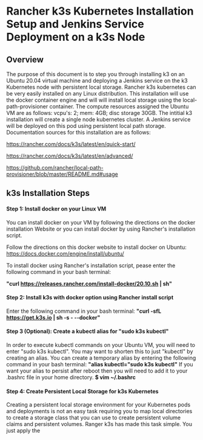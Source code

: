 # Rancher k3s Kubernetes Installation Setup and Jenkins Service Deployment on a k3s Node
## Overview 
The purpose of this document is to step you through installing k3 on an Ubuntu 20.04 virtual machine and deploying a Jenkins service on the k3 Kubernetes node with persistent local storage. Rancher k3s kubernetes can be very easily installed on any Linux distribution. This installation will use the docker container engine and will will install local storage using the local-path-provisioner container. The compute resources assigned the Ubuntu VM are as follows: vcpu's: 2; mem: 4GB; disc storage 30GB. The intitial k3 installation will create a single node kubernetes cluster.  A Jenkins service will be deployed on this pod using persistent local path storage.  Documentation sources for this installation are as follows:

https://rancher.com/docs/k3s/latest/en/quick-start/

https://rancher.com/docs/k3s/latest/en/advanced/

https://github.com/rancher/local-path-provisioner/blob/master/README.md#usage
## k3s Installation Steps
#### Step 1: Install docker on your Linux VM
You can install docker on your VM by following the directions on the docker installation Website or you can install docker by using Rancher's installation script.

Follow the directions on this docker website to install docker on Ubuntu: https://docs.docker.com/engine/install/ubuntu/ 

To install docker using Rancher's installation script, pease enter the following command in your bash terminal:

**"curl https://releases.rancher.com/install-docker/20.10.sh | sh"**
#### Step 2: Install k3s with docker option using Rancher install script
Enter the following command in your bash terminal:
**"curl -sfL https://get.k3s.io | sh -s - --docker"**
#### Step 3 (Optional): Create a kubectl alias for "sudo k3s kubectl"
In order to execute kubectl commands on your Ubuntu VM, you will need to enter "sudo k3s kubectl".  You may want to shorten this to just "kubectl" by creating an alias.  You can create a temporary alias by entering the following command in your bash terminal: **"alias kubectl="sudo k3s kubectl"** If you want your alias to persist after reboot then you will need to add it to your .bashrc file in your home directory. **$ vim ~/.bashrc**
#### Step 4: Create Persistent Local Storage for k3s Kubernetes
Creating a persistent local storage environment for your Kubernetes pods and deployments is not an easy task requiring you to map local directories to create a storage class that you can use to create persistent volume claims and persistent volumes.  Ranger k3s has made this task simple.  You just apply the 

